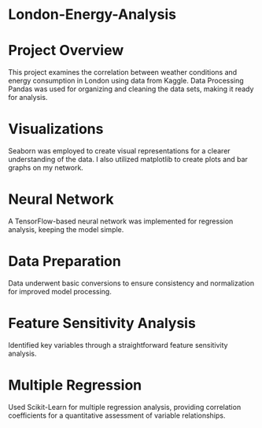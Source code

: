 # London-Energy-Analysis

# Project Overview

This project examines the correlation between weather conditions and energy consumption in London using data from Kaggle.
Data Processing
Pandas was used for organizing and cleaning the data sets, making it ready for analysis.

# Visualizations

Seaborn was employed to create visual representations for a clearer understanding of the data. I also utilized matplotlib to create plots and bar graphs on my network.

# Neural Network

A TensorFlow-based neural network was implemented for regression analysis, keeping the model simple.

# Data Preparation

Data underwent basic conversions to ensure consistency and normalization for improved model processing.

# Feature Sensitivity Analysis

Identified key variables through a straightforward feature sensitivity analysis.

# Multiple Regression

Used Scikit-Learn for multiple regression analysis, providing correlation coefficients for a quantitative assessment of variable relationships.
